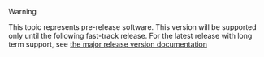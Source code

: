 > [!WARNING]
> This topic represents pre-release software. This version will be supported
> only until the following fast-track release. For the latest release with
> long term support, see [the major release version documentation](/articles/core/index.md)
